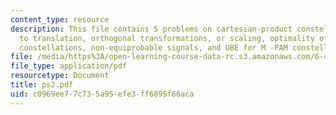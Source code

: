 ```yaml
---
content_type: resource
description: This file contains 5 problems on cartesian-product constellations, invariance
  to translation, orthogonal transformations, or scaling, optimality of zero-mean
  constellations, non-equiprobable signals, and UBE for M -PAM constellations.
file: /media/https%3A/open-learning-course-data-rc.s3.amazonaws.com/6-451-principles-of-digital-communication-ii-spring-2005/c0969ee77c735a95efe3ff6895f66aca_ps2.pdf
file_type: application/pdf
resourcetype: Document
title: ps2.pdf
uid: c0969ee7-7c73-5a95-efe3-ff6895f66aca
---
```

